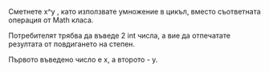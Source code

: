 Сметнете x^y , като използвате умножение в цикъл, вместо съответната операция
от Math класа.

Потребителят трябва да въведе 2 int числа, а вие да отпечатате резултата от
повдигането на степен.

Първото въведено число е x, a второто - y.
